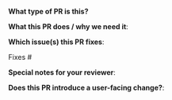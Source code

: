 <!--  Thanks for sending a pull request!  -->

**What type of PR is this?**

**What this PR does / why we need it**:

**Which issue(s) this PR fixes**:
<!--
*Automatically closes linked issue when PR is merged.
Usage: `Fixes #<issue number>`, or `Fixes (paste link of issue)`.
-->
Fixes #

**Special notes for your reviewer**:

**Does this PR introduce a user-facing change?**:
<!--
If no, just write "NONE" in the release-note block below.
If yes, a release note is required:
Enter your extended release note in the block below. If the PR requires additional action from users switching to the new release, include the string "action required".
-->
```release-note

```
